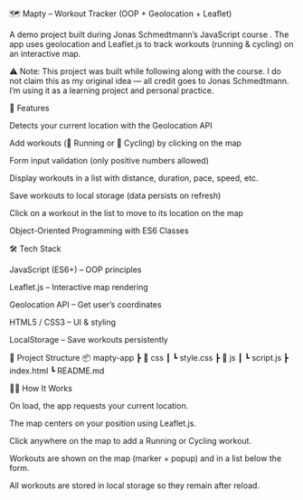 🗺️ Mapty – Workout Tracker (OOP + Geolocation + Leaflet)

A demo project built during Jonas Schmedtmann’s JavaScript course
.
The app uses geolocation and Leaflet.js to track workouts (running & cycling) on an interactive map.

⚠️ Note: This project was built while following along with the course. I do not claim this as my original idea — all credit goes to Jonas Schmedtmann. I’m using it as a learning project and personal practice.

🚀 Features

Detects your current location with the Geolocation API

Add workouts (🏃 Running or 🚴 Cycling) by clicking on the map

Form input validation (only positive numbers allowed)

Display workouts in a list with distance, duration, pace, speed, etc.

Save workouts to local storage (data persists on refresh)

Click on a workout in the list to move to its location on the map

Object-Oriented Programming with ES6 Classes

🛠️ Tech Stack

JavaScript (ES6+) – OOP principles

Leaflet.js – Interactive map rendering

Geolocation API – Get user’s coordinates

HTML5 / CSS3 – UI & styling

LocalStorage – Save workouts persistently

📂 Project Structure
📦 mapty-app
 ┣ 📂 css
 ┃ ┗ style.css
 ┣ 📂 js
 ┃ ┗ script.js
 ┣ index.html
 ┗ README.md

🧑‍💻 How It Works

On load, the app requests your current location.

The map centers on your position using Leaflet.js.

Click anywhere on the map to add a Running or Cycling workout.

Workouts are shown on the map (marker + popup) and in a list below the form.

All workouts are stored in local storage so they remain after reload.
